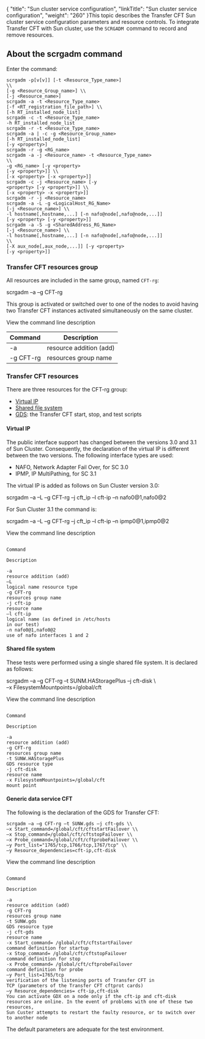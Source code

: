 {
    "title": "Sun  cluster service configuration",
    "linkTitle": "Sun cluster service configuration",
    "weight": "260"
}This topic describes the Transfer CFT Sun cluster service configuration parameters and resource controls. To integrate Transfer CFT with Sun cluster, use the `SCRGADM `command to
record and remove resources.

## About the scrgadm command

Enter the command:

```
scrgadm -p[v[v]] [-t <Resource_Type_name>]
\\
[-g <Resource_Group_name>] \\
[-j <Resource_name>]
scrgadm -a -t <Resource_Type_name>
[-f <RT_registration_file_path>] \\
[-h RT_installed_node_list]
scrgadm -c -t <Resource_Type_name>
-h RT_installed_node_list
scrgadm -r -t <Resource_Type_name>
scrgadm -a | -c -g <Resource_Group_name>
[-h RT_installed_node_list]
[-y <property>]
scrgadm -r -g <RG_name>
scrgadm -a -j <Resource_name> -t <Resource_Type_name>
\\
-g <RG_name> [-y <property>
[-y <property>]] \\
[-x <property> [-x <property>]]
scrgadm -c -j <Resource_name> [-y
<property> [-y <property>]] \\
[-x <property> -x <property>]]
scrgadm -r -j <Resource_name>
scrgadm -a -L -g <LogicalHost_RG_Name>
[-j <Resource_name>] \\
-l hostname[,hostname,...] [-n nafo@node[,nafo@node,...]]
[-y <property> [-y <property>]]
scrgadm -a -S -g <SharedAddress_RG_Name>
[-j <Resource_name>] \\
-l hostname[,hostname,...] [-n nafo@node[,nafo@node,...]]
\\
[-X aux_node[,aux_node,...]] [-y <property>
[-y <property>]]
```
<span id="CFT_resources_group"></span>

### Transfer CFT resources group

All resources are included in the same group, named `CFT-rg`:

scrgadm –a –g CFT-rg

This group is activated or switched over to one of the nodes to avoid
having two Transfer CFT instances activated simultaneously on the same
cluster.

View the command line description


|  Command  |  Description  |
| --- | --- |
|  -a  |  resource addition (add)  |
|  -g CFT-rg  |  resources group name  |


<span id="CFT_resources"></span>

### Transfer CFT resources

There are three resources for the CFT-rg group:

-   [Virtual
    IP](#Virtual_IP)
-   [Shared
    file system](#Shared_file_system)
-   [GDS](#Generic_data_service_CFT):
    the Transfer CFT start, stop, and test scripts

<span id="Virtual_IP"></span>

#### Virtual IP

The public interface support has changed between the versions 3.0 and
3.1 of Sun Cluster. Consequently, the declaration of the virtual IP is
different between the two versions. The following interface types are
used:

-   NAFO, Network Adapter
    Fail Over, for SC 3.0
-   IPMP, IP MultiPathing,
    for SC 3.1

The virtual IP is added as follows on Sun Cluster version 3.0:

scrgadm
–a –L –g CFT-rg –j cft\_ip –l cft-ip –n nafo0@1,nafo0@2

For Sun Cluster 3.1 the command is:

scrgadm
–a –L –g CFT-rg –j cft\_ip –l cft-ip –n ipmp0@1,ipmp0@2

View the command line description

```

Command

Description

-a
resource addition (add)
–L
logical name resource type
-g CFT-rg
resources group name
-j cft-ip
resource name
–l cft-ip
logical name (as defined in /etc/hosts
in our test)
-n nafo0@1,nafo0@2
use of nafo interfaces 1 and 2
```
<span id="Shared_file_system"></span>

#### Shared file system

These tests were performed using a single shared file system. It is
declared as follows:

scrgadm –a –g CFT-rg –t SUNM.HAStoragePlus –j cft-disk \\  
–x FilesystemMountpoints=/global/cft

View the command line description

```

Command

Description

-a
resource addition (add)
-g CFT-rg
resources group name
-t SUNW.HAStoragePlus
GDS resource type
-j cft-disk
resource name
-x FilesystemMountpoints=/global/cft
mount point
```
<span id="Generic_data_service_CFT"></span>

#### Generic data service CFT

The following is the declaration of the GDS for Transfer CFT:

```
scrgadm –a –g CFT-rg –t SUNW.gds –j cft-gds \\
–x Start_command=/global/cft/cftstartFailover \\
–x Stop_command=/global/cft/cftstopFailover \\
–x Probe_command=/global/cft/cftprobeFailover \\
–y Port_list="1765/tcp,1766/tcp,1767/tcp" \\
–y Resource_dependencies=cft-ip,cft-disk
```

View the command line description

```

Command

Description

-a
resource addition (add)
-g CFT-rg
resources group name
-t SUNW.gds
GDS resource type
-j cft-gds
resource name
-x Start_command= /global/cft/cftstartFailover
command definition for startup
-x Stop_command= /global/cft/cftstopFailover
command definition for stop
-x Probe_command= /global/cft/cftprobeFailover
command definition for probe
–y Port_list=1765/tcp
verification of the listening ports of Transfer CFT in
TCP (parameters of the Transfer CFT cftprot cards)
–y Resource_dependencies= cft-ip,cft-disk
You can activate GDX on a node only if the cft-ip and cft-disk
resources are online. In the event of problems with one of these two resources,
Sun Custer attempts to restart the faulty resource, or to switch over
to another node
```

The default parameters are adequate for the  test
environment.
